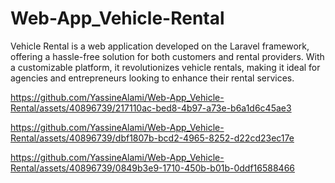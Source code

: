 # Web-App_Vehicle-Rental
Vehicle Rental is a web application developed on the Laravel framework, offering a hassle-free solution for both customers and rental providers. With a customizable platform, it revolutionizes vehicle rentals, making it ideal for agencies and entrepreneurs looking to enhance their rental services.



https://github.com/YassineAlami/Web-App_Vehicle-Rental/assets/40896739/217110ac-bed8-4b97-a73e-b6a1d6c45ae3


https://github.com/YassineAlami/Web-App_Vehicle-Rental/assets/40896739/dbf1807b-bcd2-4965-8252-d22cd23ec17e


https://github.com/YassineAlami/Web-App_Vehicle-Rental/assets/40896739/0849b3e9-1710-450b-b01b-0ddf16588466



